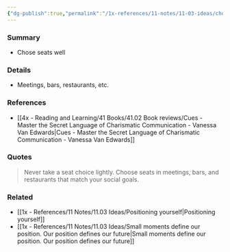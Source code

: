 ```yaml
---
{"dg-publish":true,"permalink":"/1x-references/11-notes/11-03-ideas/chose-your-seat-wisely/","title":"Chose your seat wisely","created":"2024-08-18T21:22:59.490+03:00","updated":"2024-08-19T19:42:32.709+03:00"}
---
```



### Summary
- Chose seats well

### Details
- Meetings, bars, restaurants, etc.

### References
- [[4x - Reading and Learning/41 Books/41.02 Book reviews/Cues - Master the Secret Language of Charismatic Communication - Vanessa Van Edwards\|Cues - Master the Secret Language of Charismatic Communication - Vanessa Van Edwards]]

### Quotes
> Never take a seat choice lightly. Choose seats in meetings, bars, and restaurants that match your social goals.

### Related
- [[1x - References/11 Notes/11.03 Ideas/Positioning yourself\|Positioning yourself]]
- [[1x - References/11 Notes/11.03 Ideas/Small moments define our position. Our position defines our future\|Small moments define our position. Our position defines our future]]